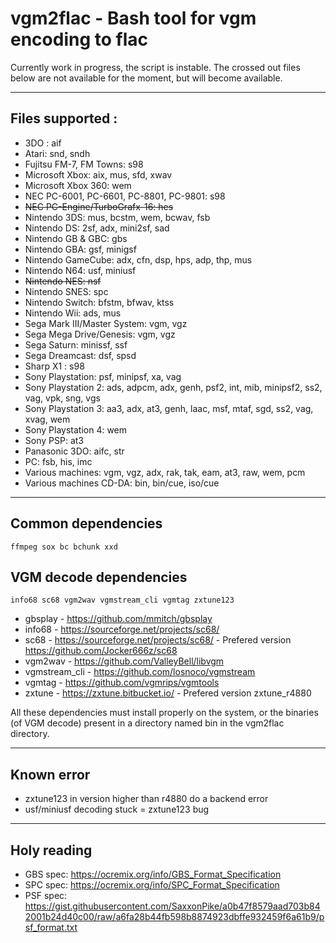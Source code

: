 # vgm2flac - Bash tool for vgm encoding to flac

Currently work in progress, the script is instable. The crossed out files below are not available for the moment, but will become available.

--------------------------------------------------------------------------------------------------
## Files supported :
* 3DO : aif
* Atari: snd, sndh
* Fujitsu FM-7, FM Towns: s98
* Microsoft Xbox: aix, mus, sfd, xwav
* Microsoft Xbox 360: wem
* NEC PC-6001, PC-6601, PC-8801, PC-9801: s98
* ~~NEC PC-Engine/TurboGrafx-16: hes~~
* Nintendo 3DS: mus, bcstm, wem, bcwav, fsb
* Nintendo DS: 2sf, adx, mini2sf, sad
* Nintendo GB & GBC: gbs
* Nintendo GBA: gsf, minigsf
* Nintendo GameCube: adx, cfn, dsp, hps, adp, thp, mus
* Nintendo N64: usf, miniusf
* ~~Nintendo NES: nsf~~
* Nintendo SNES: spc
* Nintendo Switch: bfstm, bfwav, ktss
* Nintendo Wii: ads, mus
* Sega Mark III/Master System: vgm, vgz
* Sega Mega Drive/Genesis: vgm, vgz
* Sega Saturn: minissf, ssf
* Sega Dreamcast: dsf, spsd
* Sharp X1 : s98
* Sony Playstation: psf, minipsf, xa, vag
* Sony Playstation 2: ads, adpcm, adx, genh, psf2, int, mib, minipsf2, ss2, vag, vpk, sng, vgs
* Sony Playstation 3: aa3, adx, at3, genh, laac, msf, mtaf, sgd, ss2, vag, xvag, wem
* Sony Playstation 4: wem
* Sony PSP: at3
* Panasonic 3DO: aifc, str
* PC: fsb, his, imc
* Various machines: vgm, vgz, adx, rak, tak, eam, at3, raw, wem, pcm
* Various machines CD-DA: bin, bin/cue, iso/cue

--------------------------------------------------------------------------------------------------
## Common dependencies
`ffmpeg sox bc bchunk xxd`

## VGM decode dependencies
`info68 sc68 vgm2wav vgmstream_cli vgmtag zxtune123`

* gbsplay - https://github.com/mmitch/gbsplay
* info68 - https://sourceforge.net/projects/sc68/
* sc68 - https://sourceforge.net/projects/sc68/ - Prefered version https://github.com/Jocker666z/sc68
* vgm2wav - https://github.com/ValleyBell/libvgm
* vgmstream_cli - https://github.com/losnoco/vgmstream
* vgmtag - https://github.com/vgmrips/vgmtools
* zxtune - https://zxtune.bitbucket.io/ - Prefered version zxtune_r4880

All these dependencies must install properly on the system, or the binaries (of VGM decode) present in a directory named bin in the vgm2flac directory.

--------------------------------------------------------------------------------------------------
## Known error
* zxtune123 in version higher than r4880 do a backend error
* usf/miniusf decoding stuck = zxtune123 bug

--------------------------------------------------------------------------------------------------
## Holy reading
* GBS spec: https://ocremix.org/info/GBS_Format_Specification
* SPC spec: https://ocremix.org/info/SPC_Format_Specification
* PSF spec: https://gist.githubusercontent.com/SaxxonPike/a0b47f8579aad703b842001b24d40c00/raw/a6fa28b44fb598b8874923dbffe932459f6a61b9/psf_format.txt
